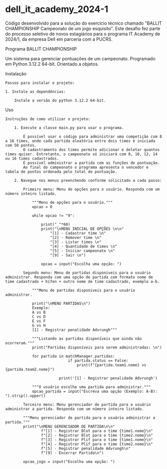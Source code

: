 # dell_it_academy_2024-1
Código desenvolvido para a solução do exercício técnico chamado "BALLIT CHAMPIONSHIP Campeonato de um jogo esquisito". Este desafio fez parte do processo seletivo de novos estagiários para o programa IT Academy de 2024/1, da empresa Dell em parceria com a PUCRS.

Programa BALLIT CHAMPIONSHIP

Um sistema para gerenciar pontuações de um campeonato. Programado em Python 3.12.2 64-bit. Orientado a objetos.

Instalação

    Passos para instalar o projeto:

    1. Instale as dependências:

        Instale a versão do python 3.12.2 64-bit.

Uso

    Instruções de como utilizar o projeto:

        1. Execute a classe main.py para usar o programa.

            É possível usar o código para administrar uma competição com 8 a 16 times, onde cada partida aleatória entre dois times é iniciada com 50 pontos.
            O cadastramento dos times permite adicionar e deletar quantos times quiser. Entretanto, o campeonato só iniciará com 8, 10, 12, 14 ou 16 times cadastrados.
            É possível administrar a partida com as funções de pontuação. 
            Ao final do campeonato o programa apresenta o vencedor e tabela de pontos ordenada pelo total de pontuação.

        2. Navegue nos menus preenchendo conforme solicitado a cada passo:

            Primeiro menu: Menu de opções para o usuário. Responda com um número inteiro listado.

                """Menu de opções para o usuário."""
                opcao = 0

                while opcao != "9":

                    print("_"*60)
                    print("\nMENU INICIAL DE OPÇÕES \n\n"
                        "[1] - Cadastrar time \n" 
                        "[2] - Remover time \n" 
                        "[3] - Listar times \n" 
                        "[4] - Quantidade de times \n" 
                        "[5] - Iniciar campeonato \n" 
                        "[9] - Sair \n")
                    
                    opcao = input("Escolha uma opção: ")
            
            Segundo menu: Menu de partidas disponiveis para o usuário administrar. Responda com uma opção de partida com formato nome de time cadastrado + hífen + outro nome de time cadastrado, exemplo a-b.

                """Menu de partidas disponiveis para o usuário administrar.

                print("\nMENU PARTIDAS\n")
                Exemplo: 
                A vs B
                C vs D
                E vs F
                G vs H
                [1] - Registrar penalidade Advrungh"""

                """Listando as partidas disponíveis que ainda não ocorreram."""
                print("Partidas disponíveis para serem administradas: \n")

                for partida in matchManager.partidas:
                                if partida.status == False:
                                    print(f"{partida.team1.nome} vs {partida.team2.nome}")

                            print('[1] - Registrar penalidade Advrungh')

                """O usuário escolhe uma partida para administrar."""
                opcao_partida = input("Escreva uma opção (Exemplo: A-B): ").strip().upper()

            Terceiro menu: Menu gerenciador de partida para o usuário administrar a partida. Responda com um número inteiro listado.

            """Menu gerenciador de partida para o usuário administrar a partida."""
            print("\nMENU GERENCIADOR DE PARTIDA\n\n"
                    f"[1] - Registrar Blot para o time {time1.nome}\n"
                    f"[2] - Registrar Blot para o time {time2.nome}\n"
                    f"[3] - Registrar Plif para o time {time1.nome}\n"
                    f"[4] - Registrar Plif para o time {time2.nome}\n"
                    f"[5] - Registrar penalidade Advrungh\n"
                    f"[9] - Encerrar Partida\n")

            opcao_jogo = input("Escolha uma opção: ")


